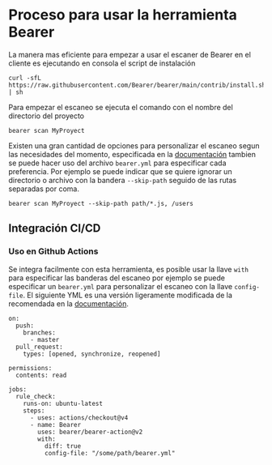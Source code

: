 # Proceso para usar la herramienta Bearer

La manera mas eficiente para empezar a usar el escaner de Bearer en el cliente es ejecutando en consola el script de instalación

```
curl -sfL https://raw.githubusercontent.com/Bearer/bearer/main/contrib/install.sh | sh
```

Para empezar el escaneo se ejecuta el comando con el nombre del directorio del proyecto

```
bearer scan MyProyect
```

Existen una gran cantidad de opciones para personalizar el escaneo segun las necesidades del momento, especificada en la [documentación](https://docs.bearer.com/guides/configure-scan/) tambien se puede hacer uso del archivo ```bearer.yml``` para especificar cada preferencia. Por ejemplo se puede indicar que se quiere ignorar un directorio o archivo con la bandera ```--skip-path``` seguido de las rutas separadas por coma.

```
bearer scan MyProyect --skip-path path/*.js, /users
```

## Integración CI/CD

### Uso en Github Actions
Se integra facilmente con esta herramienta, es posible usar la llave ```with``` para especificar las banderas del escaneo por ejemplo se puede especificar un ```bearer.yml``` para personalizar el escaneo con la llave ```config-file```. El siguiente YML es una versión ligeramente modificada de la recomendada en la [documentación](https://docs.bearer.com/guides/github-action/).

```
on:
  push:
    branches:
      - master
  pull_request:
    types: [opened, synchronize, reopened]

permissions:
  contents: read

jobs:
  rule_check:
    runs-on: ubuntu-latest
    steps:
      - uses: actions/checkout@v4
      - name: Bearer
        uses: bearer/bearer-action@v2
        with:
          diff: true
          config-file: "/some/path/bearer.yml"
```
